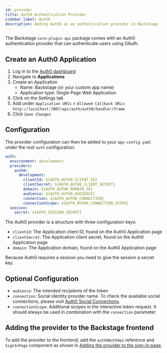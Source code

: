 ```yaml
---
id: provider
title: Auth0 Authentication Provider
sidebar_label: Auth0
description: Adding Auth0 as an authentication provider in Backstage
---
```


The Backstage `core-plugin-api` package comes with an Auth0 authentication
provider that can authenticate users using OAuth.

## Create an Auth0 Application

1. Log in to the [Auth0 dashboard](https://manage.auth0.com/dashboard/)
2. Navigate to **Applications**
3. Create an Application
   - Name: Backstage (or your custom app name)
   - Application type: Single Page Web Application
4. Click on the Settings tab
5. Add under `Application URIs` > `Allowed Callback URLs`:
   `http://localhost:7007/api/auth/auth0/handler/frame`
6. Click `Save Changes`

## Configuration

The provider configuration can then be added to your `app-config.yaml` under the
root `auth` configuration:

```yaml
auth:
  environment: development
  providers:
    auth0:
      development:
        clientId: ${AUTH_AUTH0_CLIENT_ID}
        clientSecret: ${AUTH_AUTH0_CLIENT_SECRET}
        domain: ${AUTH_AUTH0_DOMAIN_ID}
        audience: ${AUTH_AUTH0_AUDIENCE}
        connection: ${AUTH_AUTH0_CONNECTION}
        connectionScope: ${AUTH_AUTH0_CONNECTION_SCOPE}
  session:
    secret: ${AUTH_SESSION_SECRET}
```

The Auth0 provider is a structure with three configuration keys:

- `clientId`: The Application client ID, found on the Auth0 Application page
- `clientSecret`: The Application client secret, found on the Auth0 Application
  page
- `domain`: The Application domain, found on the Auth0 Application page

Because Auth0 requires a session you need to give the session a secret key.

## Optional Configuration

- `audience`: The intended recipients of the token
- `connection`: Social identity provider name. To check the available social connections, please visit [Auth0 Social Connections](https://marketplace.auth0.com/features/social-connections).
- `connectionScope`: Additional scopes in the interactive token request. It should always be used in combination with the `connection` parameter

## Adding the provider to the Backstage frontend

To add the provider to the frontend, add the `auth0AuthApi` reference and
`SignInPage` component as shown in
[Adding the provider to the sign-in page](../index.md#adding-the-provider-to-the-sign-in-page).
